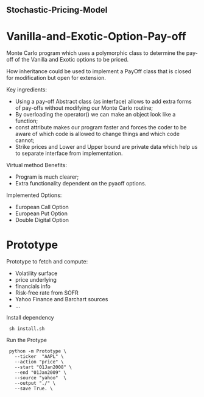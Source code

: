 ## Stochastic-Pricing-Model

# Vanilla-and-Exotic-Option-Pay-off
Monte Carlo program which uses a polymorphic class to determine the pay-off of the Vanilla and Exotic  options to be priced.

How inheritance could be used to implement a PayOff class that is closed for modification but open for extension.

Key ingredients:
  - Using a pay-off Abstract class (as interface) allows to add extra forms of pay-offs without modifying our Monte Carlo routine;
  - By overloading the operator() we can make an object look like a function;
  - const attribute makes our program faster and forces the coder to be aware of which code is allowed to change things and which code cannot;
  - Strike prices and Lower and Upper bound are private data which help us to separate interface from implementation. 


 Virtual method Benefits:
 
- Program is much clearer; 
- Extra functionality dependent on the pyaoff options.
    
    
 Implemented Options:
  - European Call Option 
  - European Put Option
  - Double Digital Option  

# Prototype

Prototype to fetch and compute:
 - Volatility surface 
 - price underlying
 - financials info
 - Risk-free rate from SOFR 
 - Yahoo Finance and Barchart sources
 - ... 
 
 Install dependency
  ```
   sh install.sh
 ```
 Run the Protype
 ```
  python -m Prototype \
    --ticker  "AAPL" \
    --action "price" \
    --start "01Jan2008" \
    --end "01Jan2009" \
    --source "yahoo"  \
    --output "./" \
    --save True. \
```


